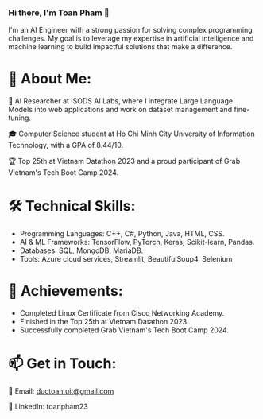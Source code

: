 ### Hi there, I'm Toan Pham 👋
I'm an AI Engineer with a strong passion for solving complex programming challenges. My goal is to leverage my expertise in artificial intelligence and machine learning to build impactful solutions that make a difference.

# 🚀 About Me:
💼 AI Researcher at ISODS AI Labs, where I integrate Large Language Models into web applications and work on dataset management and fine-tuning.

🎓 Computer Science student at Ho Chi Minh City University of Information Technology, with a GPA of 8.44/10.

🏆 Top 25th at Vietnam Datathon 2023 and a proud participant of Grab Vietnam's Tech Boot Camp 2024.
# 🛠️ Technical Skills:
- Programming Languages: C++, C#, Python, Java, HTML, CSS.
- AI & ML Frameworks: TensorFlow, PyTorch, Keras, Scikit-learn, Pandas.
- Databases: SQL, MongoDB, MariaDB.
- Tools: Azure cloud services, Streamlit, BeautifulSoup4, Selenium
# 🏅 Achievements:
- Completed Linux Certificate from Cisco Networking Academy.
- Finished in the Top 25th at Vietnam Datathon 2023.
- Successfully completed Grab Vietnam's Tech Boot Camp 2024.
# 📫 Get in Touch:
📧 Email: ductoan.uit@gmail.com

💼 LinkedIn: toanpham23

